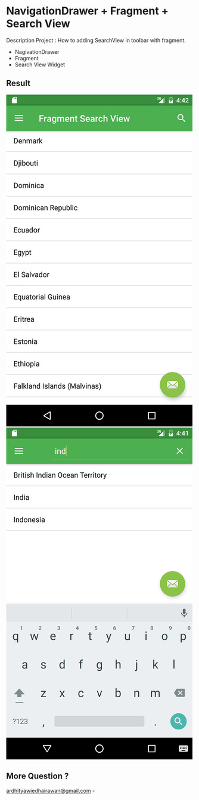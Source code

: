 NavigationDrawer + Fragment + Search View
==============================
Description Project : 
How to adding SearchView in toolbar with fragment.

- NagivationDrawer 
- Fragment
- Search View Widget

Result
--------------
<img src="screenshotapp.png" width="500"/>
<img src="screenshotapp2.png" width="500"/>



More Question ?
--------------
ardhityawiedhairawan@gmail.com  -
